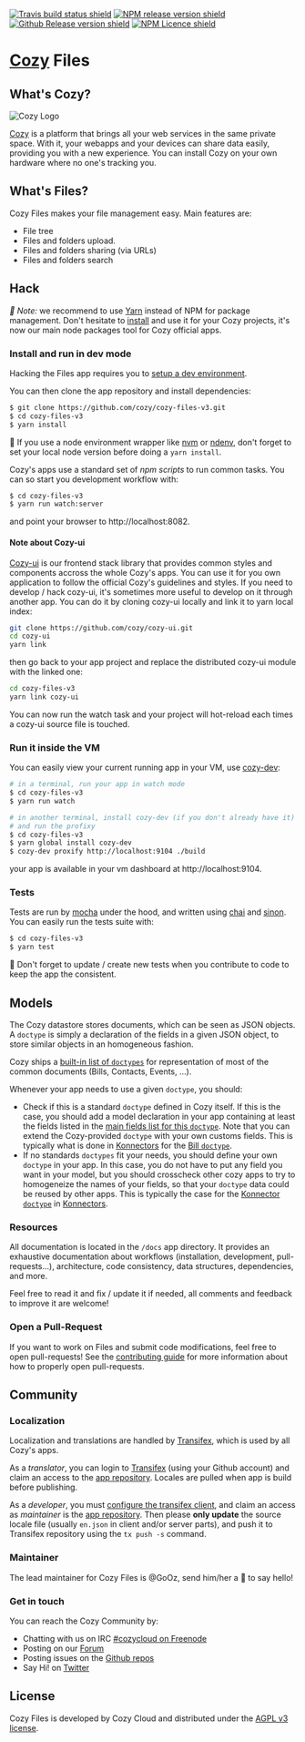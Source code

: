 [![Travis build status shield](https://img.shields.io/travis/cozy/cozy-files-v3.svg?branch=master)](https://travis-ci.org/cozy/cozy-files-v3)
[![NPM release version shield](https://img.shields.io/npm/v/cozy-files-v3.svg)](https://www.npmjs.com/package/cozy-files-v3)
[![Github Release version shield](https://img.shields.io/github/tag/cozy/cozy-files-v3.svg)](https://github.com/cozy/cozy-files-v3/releases)
[![NPM Licence shield](https://img.shields.io/npm/l/cozy-files-v3.svg)](https://github.com/cozy/cozy-files-v3/blob/master/LICENSE)


[Cozy] Files
=======================


What's Cozy?
------------

![Cozy Logo](https://cdn.rawgit.com/cozy/cozy-guidelines/master/templates/cozy_logo_small.svg)

[Cozy] is a platform that brings all your web services in the same private space.  With it, your webapps and your devices can share data easily, providing you with a new experience. You can install Cozy on your own hardware where no one's tracking you.


What's Files?
------------------

Cozy Files makes your file management easy. Main features are:

- File tree
- Files and folders upload.
- Files and folders sharing (via URLs)
- Files and folders search


Hack
----

_:pushpin: Note:_ we recommend to use [Yarn] instead of NPM for package management. Don't hesitate to [install][yarn-install] and use it for your Cozy projects, it's now our main node packages tool for Cozy official apps.

### Install and run in dev mode

Hacking the Files app requires you to [setup a dev environment][setup].

You can then clone the app repository and install dependencies:

```sh
$ git clone https://github.com/cozy/cozy-files-v3.git
$ cd cozy-files-v3
$ yarn install
```

:pushpin: If you use a node environment wrapper like [nvm] or [ndenv], don't forget to set your local node version before doing a `yarn install`.

Cozy's apps use a standard set of _npm scripts_ to run common tasks. You can so start you development workflow with:

```sh
$ cd cozy-files-v3
$ yarn run watch:server
```

and point your browser to http://localhost:8082.


#### Note about Cozy-ui

[Cozy-ui] is our frontend stack library that provides common styles and components accross the whole Cozy's apps. You can use it for you own application to follow the official Cozy's guidelines and styles. If you need to develop / hack cozy-ui, it's sometimes more useful to develop on it through another app. You can do it by cloning cozy-ui locally and link it to yarn local index:

```sh
git clone https://github.com/cozy/cozy-ui.git
cd cozy-ui
yarn link
```

then go back to your app project and replace the distributed cozy-ui module with the linked one:

```sh
cd cozy-files-v3
yarn link cozy-ui
```

You can now run the watch task and your project will hot-reload each times a cozy-ui source file is touched.


### Run it inside the VM

You can easily view your current running app in your VM, use [cozy-dev]:

```sh
# in a terminal, run your app in watch mode
$ cd cozy-files-v3
$ yarn run watch
```

```sh
# in another terminal, install cozy-dev (if you don't already have it)
# and run the profixy
$ cd cozy-files-v3
$ yarn global install cozy-dev
$ cozy-dev proxify http://localhost:9104 ./build
```

your app is available in your vm dashboard at http://localhost:9104.


### Tests

Tests are run by [mocha] under the hood, and written using [chai] and [sinon]. You can easily run the tests suite with:

```sh
$ cd cozy-files-v3
$ yarn test
```

:pushpin: Don't forget to update / create new tests when you contribute to code to keep the app the consistent.


## Models

The Cozy datastore stores documents, which can be seen as JSON objects. A `doctype` is simply a declaration of the fields in a given JSON object, to store similar objects in an homogeneous fashion.

Cozy ships a [built-in list of `doctypes`][doctypes] for representation of most of the common documents (Bills, Contacts, Events, ...).

Whenever your app needs to use a given `doctype`, you should:

- Check if this is a standard `doctype` defined in Cozy itself. If this is the case, you should add a model declaration in your app containing at least the fields listed in the [main fields list for this `doctype`][doctypes]. Note that you can extend the Cozy-provided `doctype` with your own customs fields. This is typically what is done in [Konnectors] for the [Bill `doctype`][bill-doctype].
- If no standards `doctypes` fit your needs, you should define your own `doctype` in your app. In this case, you do not have to put any field you want in your model, but you should crosscheck other cozy apps to try to homogeneize the names of your fields, so that your `doctype` data could be reused by other apps. This is typically the case for the [Konnector `doctype`][konnector-doctype] in [Konnectors].


### Resources

All documentation is located in the `/docs` app directory. It provides an exhaustive documentation about workflows (installation, development, pull-requests…), architecture, code consistency, data structures, dependencies, and more.

Feel free to read it and fix / update it if needed, all comments and feedback to improve it are welcome!


### Open a Pull-Request

If you want to work on Files and submit code modifications, feel free to open pull-requests! See the [contributing guide][contribute] for more information about how to properly open pull-requests.


Community
---------

### Localization

Localization and translations are handled by [Transifex][tx], which is used by all Cozy's apps.

As a _translator_, you can login to [Transifex][tx-signin] (using your Github account) and claim an access to the [app repository][tx-app]. Locales are pulled when app is build before publishing.

As a _developer_, you must [configure the transifex client][tx-client], and claim an access as _maintainer_ is the [app repository][tx-app]. Then please **only update** the source locale file (usually `en.json` in client and/or server parts), and push it to Transifex repository using the `tx push -s` command.


### Maintainer

The lead maintainer for Cozy Files is @GoOz, send him/her a :beers: to say hello!


### Get in touch

You can reach the Cozy Community by:

- Chatting with us on IRC [#cozycloud on Freenode][freenode]
- Posting on our [Forum][forum]
- Posting issues on the [Github repos][github]
- Say Hi! on [Twitter][twitter]


License
-------

Cozy Files is developed by Cozy Cloud and distributed under the [AGPL v3 license][agpl-3.0].



[cozy]: https://cozy.io "Cozy Cloud"
[setup]: https://dev.cozy.io/#set-up-the-development-environment "Cozy dev docs: Set up the Development Environment"
[yarn]: https://yarnpkg.com/
[yarn-install]: https://yarnpkg.com/en/docs/install
[doctypes]: https://dev.cozy.io/#main-document-types
[bill-doctype]: https://github.com/cozy-labs/konnectors/blob/master/server/models/bill.coffee
[konnector-doctype]: https://github.com/cozy-labs/konnectors/blob/master/server/models/konnector.coffee
[konnectors]: https://github.com/cozy-labs/konnectors
[agpl-3.0]: https://www.gnu.org/licenses/agpl-3.0.html
[contribute]: CONTRIBUTING.md
[tx]: https://www.transifex.com/cozy/
[tx-signin]: https://www.transifex.com/signin/
[tx-app]: https://www.transifex.com/cozy/cozy-files-v3/dashboard/
[tx-client]: http://docs.transifex.com/client/
[freenode]: http://webchat.freenode.net/?randomnick=1&channels=%23cozycloud&uio=d4
[forum]: https://forum.cozy.io/
[github]: https://github.com/cozy/
[twitter]: https://twitter.com/mycozycloud
[nvm]: https://github.com/creationix/nvm
[ndenv]: https://github.com/riywo/ndenv
[cozy-dev]: https://github.com/cozy/cozy-dev/
[cozy-ui]: https://github.com/cozy/cozy-ui.git
[mocha]: https://mochajs.org/
[chai]: http://chaijs.com/
[sinon]: http://sinonjs.org/
[checkbox]: https://help.github.com/articles/basic-writing-and-formatting-syntax/#task-lists
